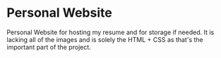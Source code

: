 # Personal Website
Personal Website for hosting my resume and for storage if needed.
It is lacking all of the images and is solely the HTML + CSS as that's the important
part of the project.
